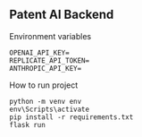 ## Patent AI Backend ##

Environment variables
```
OPENAI_API_KEY=
REPLICATE_API_TOKEN=
ANTHROPIC_API_KEY=
```

How to run project
```
python -m venv env
env\Scripts\activate
pip install -r requirements.txt
flask run
```
